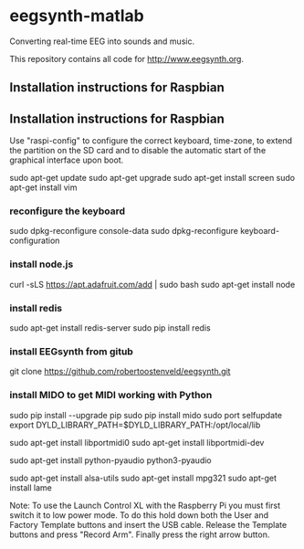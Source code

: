 # eegsynth-matlab
Converting real-time EEG into sounds and music.

This repository contains all code for http://www.eegsynth.org.

## Installation instructions for Raspbian

## Installation instructions for Raspbian

Use "raspi-config" to configure the correct keyboard, time-zone,
to extend the partition on the SD card and to disable the automatic
start of the graphical interface upon boot.

sudo apt-get update
sudo apt-get upgrade
sudo apt-get install screen
sudo apt-get install vim

### reconfigure the keyboard
sudo dpkg-reconfigure console-data
sudo dpkg-reconfigure keyboard-configuration

### install node.js
curl -sLS https://apt.adafruit.com/add | sudo bash
sudo apt-get install node

### install redis
sudo apt-get install redis-server
sudo pip install redis

### install EEGsynth from gitub
git clone https://github.com/robertoostenveld/eegsynth.git

### install MIDO to get MIDI working with Python
sudo pip install --upgrade pip
sudo pip install mido
sudo port selfupdate
export DYLD_LIBRARY_PATH=$DYLD_LIBRARY_PATH:/opt/local/lib

sudo apt-get install libportmidi0
sudo apt-get install libportmidi-dev

sudo apt-get install python-pyaudio python3-pyaudio

sudo apt-get install alsa-utils
sudo apt-get install mpg321
sudo apt-get install lame

Note: To use the Launch Control XL with the Raspberry Pi you must
first switch it to low power mode. To do this hold down both the
User and Factory Template buttons and insert the USB cable. Release
the Template buttons and press "Record Arm". Finally press the right
arrow button.

